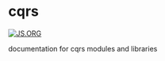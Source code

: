 cqrs
====

[![JS.ORG](https://img.shields.io/badge/js.org-cqrs-ffb400.svg?style=flat-square)](http://js.org)

documentation for cqrs modules and libraries
